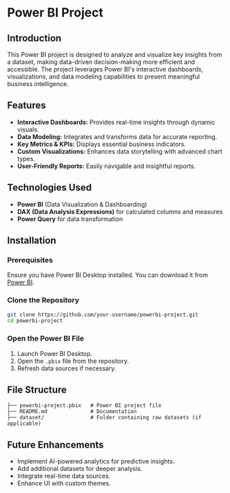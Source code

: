 # Power BI Project

## Introduction
This Power BI project is designed to analyze and visualize key insights from a dataset, making data-driven decision-making more efficient and accessible. The project leverages Power BI's interactive dashboards, visualizations, and data modeling capabilities to present meaningful business intelligence.

## Features
- **Interactive Dashboards:** Provides real-time insights through dynamic visuals.
- **Data Modeling:** Integrates and transforms data for accurate reporting.
- **Key Metrics & KPIs:** Displays essential business indicators.
- **Custom Visualizations:** Enhances data storytelling with advanced chart types.
- **User-Friendly Reports:** Easily navigable and insightful reports.

## Technologies Used
- **Power BI** (Data Visualization & Dashboarding)
- **DAX (Data Analysis Expressions)** for calculated columns and measures
- **Power Query** for data transformation

## Installation
### Prerequisites
Ensure you have Power BI Desktop installed. You can download it from [Power BI](https://powerbi.microsoft.com/).

### Clone the Repository
```bash
git clone https://github.com/your-username/powerbi-project.git
cd powerbi-project
```

### Open the Power BI File
1. Launch Power BI Desktop.
2. Open the `.pbix` file from the repository.
3. Refresh data sources if necessary.

## File Structure
```
├── powerbi-project.pbix   # Power BI project file
├── README.md              # Documentation
├── dataset/               # Folder containing raw datasets (if applicable)
```

## Future Enhancements
- Implement AI-powered analytics for predictive insights.
- Add additional datasets for deeper analysis.
- Integrate real-time data sources.
- Enhance UI with custom themes.




